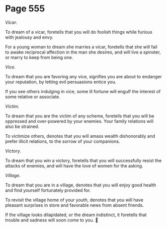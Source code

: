 # Page 555
_Vicar_.


To dream of a vicar, foretells that you will do foolish things
while furious with jealousy and envy.


For a young woman to dream she marries a vicar, foretells that she
will fail to awake reciprocal affection in the man she desires,
and will live a spinster, or marry to keep from being one.


_Vice_.


To dream that you are favoring any vice, signifies you are about to endanger
your reputation, by letting evil persuasions entice you.


If you see others indulging in vice, some ill fortune will engulf
the interest of some relative or associate.


_Victim_.


To dream that you are the victim of any scheme, foretells that
you will be oppressed and over-powered by your enemies.
Your family relations will also be strained.


To victimize others, denotes that you will amass wealth dishonorably
and prefer illicit relations, to the sorrow of your companions.


_Victory_.


To dream that you win a victory, foretells that you will successfully resist
the attacks of enemies, and will have the love of women for the asking.


_Village_.


To dream that you are in a village, denotes that you will enjoy
good health and find yourself fortunately provided for.


To revisit the village home of your youth, denotes that you will have pleasant
surprises in store and favorable news from absent friends.


If the village looks dilapidated, or the dream indistinct,
it foretells that trouble and sadness will soon come to you.

